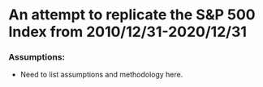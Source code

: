 # An attempt to replicate the S&P 500 Index from 2010/12/31-2020/12/31

### Assumptions:
* Need to list assumptions and methodology here.